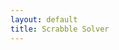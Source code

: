```yaml
---
layout: default
title: Scrabble Solver
---
```


<div id="root"></div>
<script type="module" crossorigin src="./assets/index.js"></script>
<link rel="stylesheet" crossorigin href="./assets/index.css">
